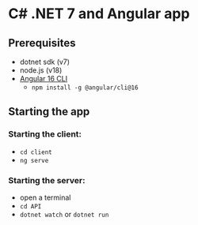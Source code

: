 # C# .NET 7 and Angular app

## Prerequisites

- dotnet sdk (v7)
- node.js (v18)
- [Angular 16 CLI](https://angular.io/guide/setup-local)
  - `npm install -g @angular/cli@16`

## Starting the app

### Starting the client:

- `cd client`
- `ng serve`

### Starting the server:

- open a terminal
- `cd API`
- `dotnet watch` or `dotnet run`
